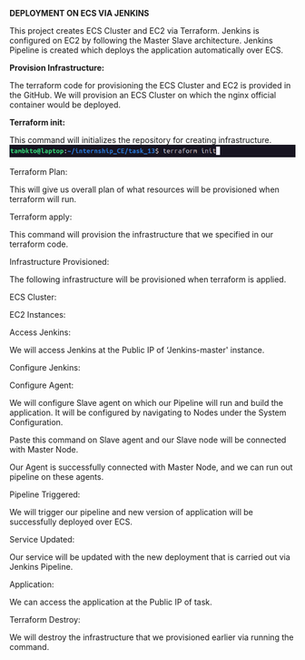 **DEPLOYMENT ON ECS VIA JENKINS** 

This project creates ECS Cluster and EC2 via Terraform. Jenkins is configured on EC2 by following the Master Slave architecture. Jenkins Pipeline is created which deploys the application automatically over ECS. 

**Provision Infrastructure:** 

The terraform code for provisioning the ECS Cluster and EC2 is provided in the GitHub. We will provision an ECS Cluster on which the nginx official container would be deployed. 

**Terraform init:** 

This command will initializes the repository for creating infrastructure. 
![alt text](<Screenshot from 2025-08-05 23-57-25.png>)
 
Terraform Plan:

This will give us overall plan of what resources will be provisioned when terraform will run. 

 

 

 

Terraform apply: 

This command will provision the infrastructure that we specified in our terraform code. 

 

Infrastructure Provisioned: 

The following infrastructure will be provisioned when terraform is applied. 

ECS Cluster: 

 

EC2 Instances: 

 

Access Jenkins: 

We will access Jenkins at the Public IP of ‘Jenkins-master' instance. 

 

Configure Jenkins: 

 

 

Configure Agent: 

We will configure Slave agent on which our Pipeline will run and build the application. It will be configured by navigating to Nodes under the System Configuration. 

 

Paste this command on Slave agent and our Slave node will be connected with Master Node. 

 

Our Agent is successfully connected with Master Node, and we can run out pipeline on these agents. 

 

Pipeline Triggered: 

We will trigger our pipeline and new version of application will be successfully deployed over ECS. 

 

Service Updated: 

Our service will be updated with the new deployment that is carried out via Jenkins Pipeline. 

 

Application: 

We can access the application at the Public IP of task.  

 

Terraform Destroy: 

We will destroy the infrastructure that we provisioned earlier via running the command. 

 

 

 

 

 

 

 

 

 